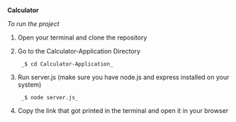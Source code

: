 **Calculator**

_To run the project_
1. Open your terminal and clone the repository

2. Go to the Calculator-Application Directory
   
        _$ cd Calculator-Application_

4. Run server.js (make sure you have node.js and express installed on your system)
   
        _$ node server.js_
   
6. Copy the link that got printed in the terminal and open it in your browser
